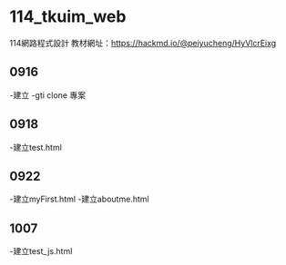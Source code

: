# 114_tkuim_web
114網路程式設計
教材網址：https://hackmd.io/@peiyucheng/HyVlcrEixg

## 0916
-建立
-gti clone 專案

## 0918
-建立test.html

## 0922
-建立myFirst.html
-建立aboutme.html

## 1007
-建立test_js.html